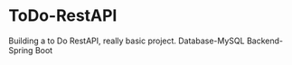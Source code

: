 # ToDo-RestAPI #
Building a to Do RestAPI, really basic project. 
Database-MySQL
Backend-Spring Boot

